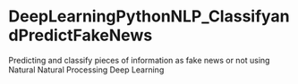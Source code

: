 # DeepLearningPythonNLP_ClassifyandPredictFakeNews
Predicting and  classify pieces of information as fake news or not using Natural Natural Processing Deep Learning
